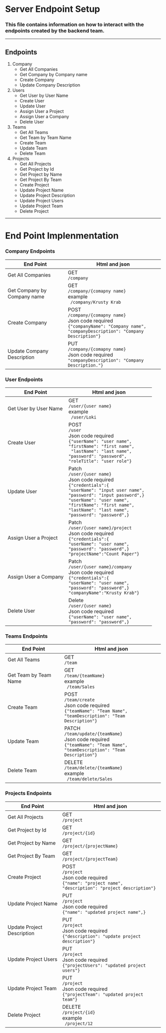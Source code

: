 
# **Server Endpoint Setup**

### This file contains information on how to interact with the endpoints created by the backend team. 
___

## Endpoints

1. Company
    * Get All Companies
    * Get Company by Company name
    * Create Company
    * Update Company Description
2. Users
    * Get User by User Name
    * Create User
    * Update User
    * Assign User a Project
    * Assign User a Company
    * Delete User
3. Teams
    * Get All Teams
    * Get Team by Team Name
    * Create Team
    * Update Team
    * Delete Team
4. Projects
    * Get All Projects
    * Get Project by Id
    * Get Project by Name
    * Get Project By Team
    * Create Project
    * Update Project Name
    * Update Project Description
    * Update Project Users
    * Update Project Team
    * Delete Project

___

#   **End Point Implenmentation**

### **Company Endpoints**

End Point | Html and json
------------ | -------------
Get All Companies | GET </br>``` /company ```
Get Company by Company name | GET </br>``` /company/{comapny name} ```</br> example</br> ```  /company/Krusty Krab ```
Create Company | POST </br>``` /company/{comapny name} ```</br> Json code required </br>```{"companyName": "Company name", ``` </br> ```"companyDescription": "Company Description"}  ```
Update Company Description | PUT </br>``` /company/{comapny name} ```</br> Json code required </br> ```"companyDescription": "Company Description."}  ```

### **User Endpoints**

End Point | Html and json
------------ | -------------
Get User by User Name | GET </br>``` /user/{user name} ```</br> example</br> ```  /user/Loki ```
Create User | POST </br>``` /user ```</br> Json code required </br>```{"userName": "user name", ``` </br> ```"firstName": "first name",``` </br> ``` "lastName": "last name",``` </br> ```"password": "password",``` </br> ```"roleTitle": "user role"}  ```
Update User | Patch </br>``` /user/{user name} ```</br> Json code required </br> ``` {"credentials":{  ``` </br>```"userName": "input user name", ``` </br> ```"password": "input password",}  ``` </br>```"userName": "user name", ``` </br> ```"firstName": "first name",``` </br> ```"lastName": "last name",``` </br> ```"password": "password",}  ```
Assign User a Project | Patch </br>``` /user/{user name}/project ```</br> Json code required </br> ``` {"credentials":{  ``` </br>```"userName": "user name", ``` </br> ```"password": "password",}  ``` </br>```"projectName":"Count Paper"}  ```
Assign User a Company | Patch </br>``` /user/{user name}/company ```</br> Json code required </br> ``` {"credentials":{  ``` </br>```"userName": "user name", ``` </br> ```"password": "password",}  ``` </br>```"companyName":"Krusty Krab"}  ```
Delete User | Delete </br>``` /user/{user name} ```</br> Json code required </br> ``` {"userName": "user name", ``` </br> ```"password": "password",}  ```

### **Teams Endpoints**

End Point | Html and json
------------ | -------------
Get All Teams | GET </br> ``` /team ``` 
Get Team by Team Name | GET </br> ``` /team/{teamName} ```</br> example</br> ```  /team/Sales ```
Create Team | POST </br> ``` /team/create ```</br> Json code required </br> ```{"teamName": "Team Name", ``` </br> ```"teamDescription": "Team Description"}  ```
Update Team | PATCH </br> ``` /team/update/{teamName} ```</br> Json code required </br> ```{"teamName": "Team Name", ``` </br> ```"teamDescription": "Team Description"}  ```
Delete Team | DELETE </br> ``` /team/delete/{teamName} ```</br> example</br> ```  /team/delete/Sales ```


### **Projects Endpoints**

End Point | Html and json
------------ | -------------
Get All Projects |  GET </br> ``` /project ```
Get Project by Id | GET </br> ``` /project/{id} ```
Get Project by Name | GET </br> ``` /project/{projectName} ```
Get Project By Team | GET </br> ``` /project/{projectTeam} ```
Create Project | POST </br>``` /project ```</br> Json code required </br>```{"name": "project name", ``` </br> ```"description": "project description"}```
Update Project Name | PUT </br>``` /project ```</br> Json code required </br>```{"name": "updated project name",}  ```
Update Project Description | PUT </br>``` /project ```</br> Json code required </br>```{"description": "update project description"}  ```
Update Project Users | PUT </br>``` /project ```</br> Json code required </br>``` {"projectUsers": "updated project users"}  ```
Update Project Team | PUT </br>``` /project ```</br> Json code required </br>```{"projectTeam": "updated project team"}  ```
Delete Project | DELETE </br> ``` /project/{id} ```</br> example</br> ```  /project/12 ```




